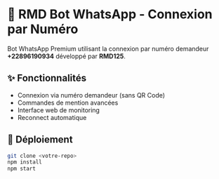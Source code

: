 # 🤖 RMD Bot WhatsApp - Connexion par Numéro

Bot WhatsApp Premium utilisant la connexion par numéro demandeur **+22896190934** développé par **RMD125**.

## ✨ Fonctionnalités
- Connexion via numéro demandeur (sans QR Code)
- Commandes de mention avancées
- Interface web de monitoring
- Reconnect automatique

## 🚀 Déploiement
```bash
git clone <votre-repo>
npm install
npm start

